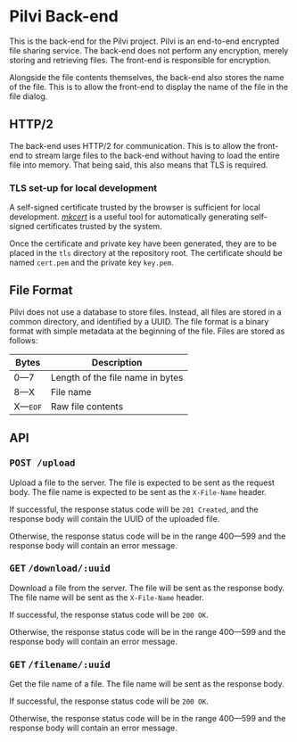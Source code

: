# Pilvi Back-end

This is the back-end for the Pilvi project. Pilvi is an end-to-end encrypted
file sharing service. The back-end does not perform any encryption, merely
storing and retrieving files. The front-end is responsible for encryption.

Alongside the file contents themselves, the back-end also stores the name of
the file. This is to allow the front-end to display the name of the file in the
file dialog.

## HTTP/2

The back-end uses HTTP/2 for communication. This is to allow the front-end
to stream large files to the back-end without having to load the entire file
into memory. That being said, this also means that TLS is required.

### TLS set-up for local development

A self-signed certificate trusted by the browser is sufficient for local
development. *[mkcert](https://github.com/FiloSottile/mkcert)* is a useful
tool for automatically generating self-signed certificates trusted by the
system.

Once the certificate and private key have been generated, they are to be
placed in the `tls` directory at the repository root. The certificate
should be named `cert.pem` and the private key `key.pem`.

## File Format
Pilvi does not use a database to store files. Instead, all files are stored
in a common directory, and identified by a UUID. The file format is a binary
format with simple metadata at the beginning of the file. Files are stored
as follows:

| Bytes            | Description                      |
|------------------|----------------------------------|
| 0—7              | Length of the file name in bytes |
| 8—X              | File name                        |
| X—<kbd>EOF</kbd> | Raw file contents                |

## API

### <kbd>POST <kbd>/upload</kbd>

Upload a file to the server. The file is expected to be sent as the request
body. The file name is expected to be sent as the `X-File-Name` header.

If successful, the response status code will be `201 Created`, and the response body will contain the UUID of the uploaded file.

Otherwise, the response status code will be in the range 400—599 and the response body will contain an error message.

### <kbd>GET</kbd> <kbd>/download/:uuid</kbd>

Download a file from the server. The file will be sent as the response body.
The file name will be sent as the `X-File-Name` header.

If successful, the response status code will be `200 OK`.

Otherwise, the response status code will be in the range 400—599 and the response body will contain an error message.

### <kbd>GET</kbd> <kbd>/filename/:uuid</kbd>

Get the file name of a file. The file name will be sent as the response body.

If successful, the response status code will be `200 OK`.

Otherwise, the response status code will be in the range 400—599 and the response body will contain an error message.